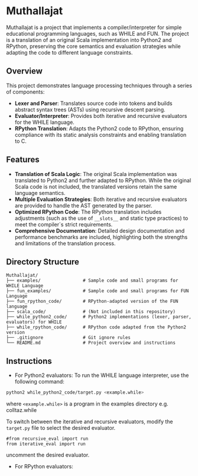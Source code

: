 # Muthallajat

Muthallajat is a project that implements a compiler/interpreter for simple educational programming languages, such as WHILE and FUN. The project is a translation of an original Scala implementation into Python2 and RPython, preserving the core semantics and evaluation strategies while adapting the code to different language constraints.

## Overview

This project demonstrates language processing techniques through a series of components:
- **Lexer and Parser**: Translates source code into tokens and builds abstract syntax trees (ASTs) using recursive descent parsing.
- **Evaluator/Interpreter**: Provides both iterative and recursive evaluators for the WHILE language.
- **RPython Translation**: Adapts the Python2 code to RPython, ensuring compliance with its static analysis constraints and enabling translation to C.

## Features

- **Translation of Scala Logic**: The original Scala implementation was translated to Python2 and further adapted to RPython. While the original Scala code is not included, the translated versions retain the same language semantics.
- **Multiple Evaluation Strategies**: Both iterative and recursive evaluators are provided to handle the AST generated by the parser.
- **Optimized RPython Code**: The RPython translation includes adjustments (such as the use of `__slots__` and static type practices) to meet the compiler`s strict requirements.
- **Comprehensive Documentation**: Detailed design documentation and performance benchmarks are included, highlighting both the strengths and limitations of the translation process.

## Directory Structure

```plaintext
Muthallajat/
├── examples/                # Sample code and small programs for WHILE Language
├── fun_examples/            # Sample code and small programs for FUN Language
├── fun_rpython_code/        # RPython-adapted version of the FUN language
├── scala_code/              # (Not included in this repository)
├── while_python2_code/      # Python2 implementations (lexer, parser, evaluators) for WHILE
├── while_rpython_code/      # RPython code adapted from the Python2 version
├── .gitignore               # Git ignore rules
└── README.md                # Project overview and instructions
```
## Instructions
- For Python2 evaluators:
To run the WHILE language interpreter, use the following command:
```bash
python2 while_python2_code/target.py <example.while>
```
where `<example.while>` is a program in the examples directory e.g. colltaz.while

To switch between the iterative and recursive evaluators, modify the `target.py` file to select the desired evaluator.
```
#from recursive_eval import run
from iterative_eval import run
```
uncomment the desired evaluator.

- For RPython evaluators: